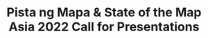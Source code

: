---
layout: page
title: "Pista ng Mapa & State of the Map Asia 2022 Call for Presentations"
redirect_to: https://airtable.com/shrzFIJopweEV1qye
---